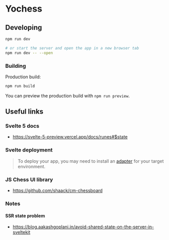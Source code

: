 # Yochess

## Developing

```bash
npm run dev

# or start the server and open the app in a new browser tab
npm run dev -- --open
```

### Building

Production build:

```bash
npm run build
```

You can preview the production build with `npm run preview`.

## Useful links

### Svelte 5 docs

- https://svelte-5-preview.vercel.app/docs/runes#$state

### Svelte deployment

> To deploy your app, you may need to install an [adapter](https://kit.svelte.dev/docs/adapters) for your target environment.

### JS Chess UI library

- https://github.com/shaack/cm-chessboard

### Notes

#### SSR state problem
- https://blog.aakashgoplani.in/avoid-shared-state-on-the-server-in-sveltekit

